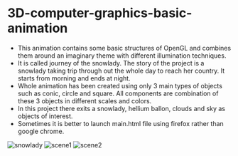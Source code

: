 # 3D-computer-graphics-basic-animation

- This animation contains some basic structures of OpenGL and combines them around an imaginary theme with different illumination techniques.
- It is called journey of the snowlady. The story of the project is a snowlady taking trip through out the whole day to reach her country. It starts from morning and ends at night.
- Whole animation has been created using only 3 main types of objects such as conic, circle and square. All components are combination of these 3 objects in different scales and colors.
- In this project there exits a snowlady, hellium ballon, clouds and sky as objects of interest. 
- Sometimes it is better to launch main.html file using firefox rather than google chrome.

![snowlady](https://github.com/mandalinadagi/3D-computer-graphics-basic-animation/blob/master/project_bundle/snowlady_image.png=100x100)
![scene1](https://github.com/mandalinadagi/3D-computer-graphics-basic-animation/blob/master/project_bundle/animation_scene.png=100x100)
![scene2](https://github.com/mandalinadagi/3D-computer-graphics-basic-animation/blob/master/project_bundle/animation_scene_2.png=100x100)
